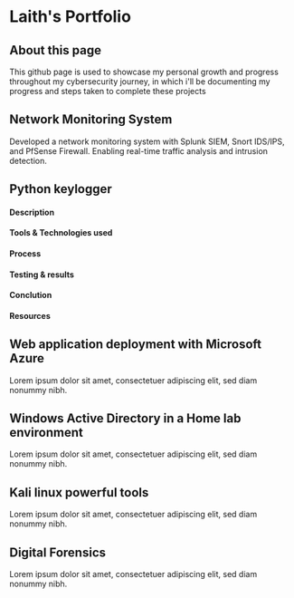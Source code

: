 # Laith's Portfolio
## About this page
This github page is used to showcase my personal growth and progress throughout my cybersecurity journey, in which i'll be documenting my progress and steps taken to complete these projects
## Network Monitoring System
Developed a network monitoring system with Splunk SIEM, Snort IDS/IPS, and PfSense Firewall. Enabling real-time traffic analysis and intrusion detection.
## Python keylogger
#### Description
#### Tools & Technologies used
#### Process
#### Testing & results
#### Conclution
#### Resources
## Web application deployment with Microsoft Azure
Lorem ipsum dolor sit amet, consectetuer adipiscing elit, sed diam nonummy nibh.
## Windows Active Directory in a Home lab environment
Lorem ipsum dolor sit amet, consectetuer adipiscing elit, sed diam nonummy nibh.
## Kali linux powerful tools
Lorem ipsum dolor sit amet, consectetuer adipiscing elit, sed diam nonummy nibh.
## Digital Forensics
Lorem ipsum dolor sit amet, consectetuer adipiscing elit, sed diam nonummy nibh.
